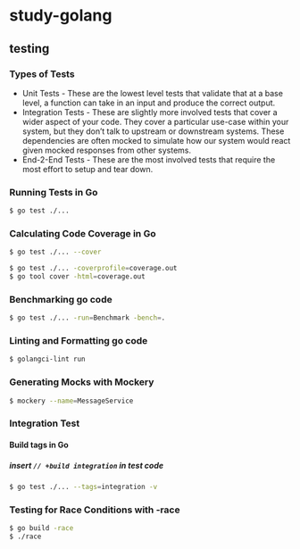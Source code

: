 # study-golang

## testing

### Types of Tests

- Unit Tests - These are the lowest level tests that validate that at a base level, a function can take in an input and produce the correct output.
- Integration Tests - These are slightly more involved tests that cover a wider aspect of your code. They cover a particular use-case within your system, but they don’t talk to upstream or downstream systems. These dependencies are often mocked to simulate how our system would react given mocked responses from other systems.
- End-2-End Tests - These are the most involved tests that require the most effort to setup and tear down.

### Running Tests in Go
```bash
$ go test ./...
```

### Calculating Code Coverage in Go
```bash
$ go test ./... --cover

$ go test ./... -coverprofile=coverage.out
$ go tool cover -html=coverage.out
```

### Benchmarking go code
```bash
$ go test ./... -run=Benchmark -bench=.
```

### Linting and Formatting go code
```bash
$ golangci-lint run
```

### Generating Mocks with Mockery
```bash
$ mockery --name=MessageService
```

### Integration Test
#### Build tags in Go
##### insert `// +build integration` in test code
```bash
$ go test ./... --tags=integration -v
```

### Testing for Race Conditions with -race
```bash
$ go build -race
$ ./race
```

